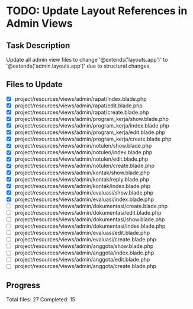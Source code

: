 # TODO: Update Layout References in Admin Views

## Task Description

Update all admin view files to change '@extends('layouts.app')' to '@extends('admin.layouts.app')' due to structural changes.

## Files to Update

- [x] project/resources/views/admin/rapat/index.blade.php
- [x] project/resources/views/admin/rapat/edit.blade.php
- [x] project/resources/views/admin/rapat/create.blade.php
- [x] project/resources/views/admin/program_kerja/show.blade.php
- [x] project/resources/views/admin/program_kerja/index.blade.php
- [x] project/resources/views/admin/program_kerja/edit.blade.php
- [x] project/resources/views/admin/program_kerja/create.blade.php
- [x] project/resources/views/admin/notulen/show.blade.php
- [x] project/resources/views/admin/notulen/index.blade.php
- [x] project/resources/views/admin/notulen/edit.blade.php
- [x] project/resources/views/admin/notulen/create.blade.php
- [x] project/resources/views/admin/kontak/show.blade.php
- [x] project/resources/views/admin/kontak/reply.blade.php
- [x] project/resources/views/admin/kontak/index.blade.php
- [x] project/resources/views/admin/evaluasi/show.blade.php
- [x] project/resources/views/admin/evaluasi/index.blade.php
- [ ] project/resources/views/admin/dokumentasi/create.blade.php
- [ ] project/resources/views/admin/dokumentasi/edit.blade.php
- [ ] project/resources/views/admin/dokumentasi/show.blade.php
- [ ] project/resources/views/admin/dokumentasi/index.blade.php
- [ ] project/resources/views/admin/evaluasi/edit.blade.php
- [ ] project/resources/views/admin/evaluasi/create.blade.php
- [ ] project/resources/views/admin/anggota/show.blade.php
- [ ] project/resources/views/admin/anggota/index.blade.php
- [ ] project/resources/views/admin/anggota/edit.blade.php
- [ ] project/resources/views/admin/anggota/create.blade.php

## Progress

Total files: 27
Completed: 15
